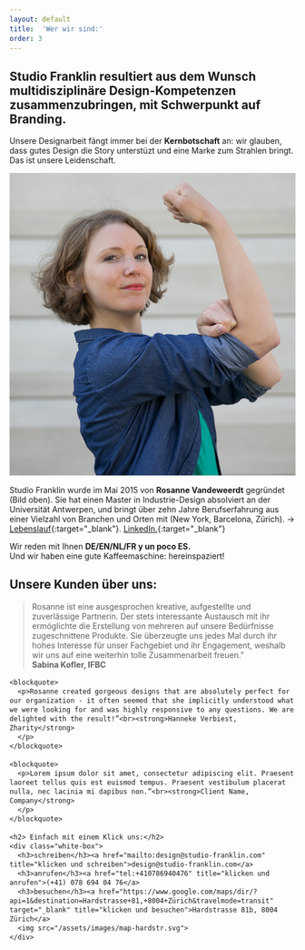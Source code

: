 ```yaml
---
layout: default
title:  'Wer wir sind:'
order: 3
---
```


## Studio Franklin resultiert aus dem Wunsch multidisziplinäre Design-Kompetenzen zusammenzubringen, **mit Schwerpunkt auf Branding.**

Unsere Designarbeit fängt immer bei der **Kernbotschaft** an: wir glauben, dass gutes Design die Story unterstüzt und eine Marke zum Strahlen bringt. Das ist unsere Leidenschaft.

<img src="/assets/images/rosanne.jpg"
  srcset="/assets/images/rosanne_2x.jpg 2x"
  alt="die Gründerin Rosanne">

Studio Franklin wurde im Mai 2015 von **Rosanne Vandeweerdt** gegründet (Bild oben). Sie hat einen Master in Industrie-Design absolviert an der Universität Antwerpen, und bringt über zehn Jahre Berufserfahrung aus einer Vielzahl von Branchen und Orten mit (New York, Barcelona, Zürich). &rarr; [Lebenslauf](/assets/images/CV_RosanneVandeweerdt_DE.pdf){:target="_blank"}. [LinkedIn.](http://www.linkedin.com/in/rosannevdw){:target="_blank"}

Wir reden mit Ihnen **DE/EN/NL/FR y un poco ES.** <br>Und wir haben eine gute Kaffeemaschine: hereinspaziert!

<aside>
    <h2> Unsere Kunden über uns:</h2>
    <blockquote>
      <p>Rosanne ist eine ausgesprochen kreative, aufgestellte und zuverlässige Partnerin. Der stets interessante Austausch mit ihr ermöglichte die Erstellung von mehreren auf unsere Bedürfnisse zugeschnittene Produkte. Sie überzeugte uns jedes Mal durch ihr hohes Interesse für unser Fachgebiet und ihr Engagement, weshalb wir uns auf eine weiterhin tolle Zusammenarbeit freuen.”
      <br><strong>Sabina Kofler, IFBC</strong>
      </p>
    </blockquote>

    <blockquote>
      <p>Rosanne created gorgeous designs that are absolutely perfect for our organization - it often seemed that she implicitly understood what we were looking for and was highly responsive to any questions. We are delighted with the result!”<br><strong>Hanneke Verbiest, Zharity</strong>
      </p>
    </blockquote>

    <blockquote>
      <p>Lorem ipsum dolor sit amet, consectetur adipiscing elit. Praesent laoreet tellus quis est euismod tempus. Praesent vestibulum placerat nulla, nec lacinia mi dapibus non.”<br><strong>Client Name, Company</strong>
      </p>
    </blockquote>

    <h2> Einfach mit einem Klick uns:</h2>
    <div class="white-box">
      <h3>schreiben</h3><a href="mailto:design@studio-franklin.com" title="klicken und schreiben">design@studio-franklin.com</a>
      <h3>anrufen</h3><a href="tel:+410786940476" title="klicken und anrufen">(+41) 078 694 04 76</a>
      <h3>besuchen</h3><a href="https://www.google.com/maps/dir/?api=1&destination=Hardstrasse+81,+8004+Zürich&travelmode=transit" target="_blank" title="klicken und besuchen">Hardstrasse 81b, 8004 Zürich</a>
      <img src="/assets/images/map-hardstr.svg">
    </div>




</aside>
